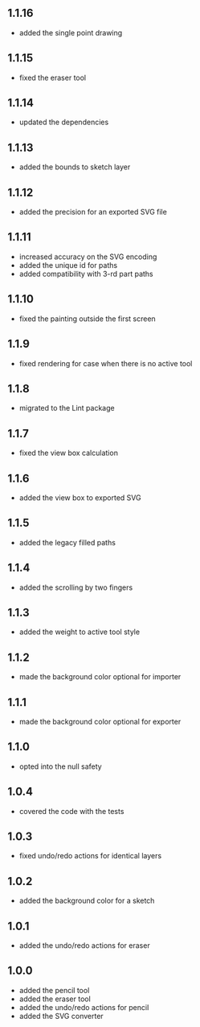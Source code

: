 ## 1.1.16

* added the single point drawing

## 1.1.15

* fixed the eraser tool

## 1.1.14

* updated the dependencies

## 1.1.13

* added the bounds to sketch layer

## 1.1.12

* added the precision for an exported SVG file

## 1.1.11

* increased accuracy on the SVG encoding
* added the unique id for paths
* added compatibility with 3-rd part paths

## 1.1.10

* fixed the painting outside the first screen 

## 1.1.9

* fixed rendering for case when there is no active tool

## 1.1.8

* migrated to the Lint package

## 1.1.7

* fixed the view box calculation

## 1.1.6

* added the view box to exported SVG 

## 1.1.5

* added the legacy filled paths

## 1.1.4

* added the scrolling by two fingers

## 1.1.3

* added the weight to active tool style

## 1.1.2

* made the background color optional for importer

## 1.1.1

* made the background color optional for exporter

## 1.1.0

* opted into the null safety

## 1.0.4

* covered the code with the tests

## 1.0.3

* fixed undo/redo actions for identical layers

## 1.0.2

* added the background color for a sketch

## 1.0.1

* added the undo/redo actions for eraser

## 1.0.0

* added the pencil tool
* added the eraser tool
* added the undo/redo actions for pencil
* added the SVG converter
